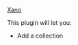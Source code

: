 <a href="https://xano.com/" target="_blank" class="ww-editor-link">Xano</a>

This plugin will let you:

-   Add a collection
